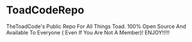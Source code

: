 ToadCodeRepo
============

TheToadCode's Public Repo For All Things Toad. 100% Open Source And Available To Everyone ( Even If You Are Not A Member)! ENJOY!!!!!
